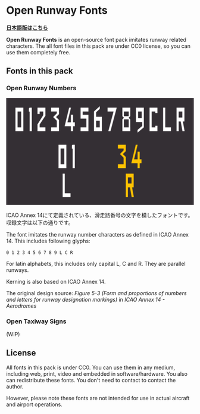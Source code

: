 # Open Runway Fonts

**[日本語版はこちら](./README_JP.md)**

**Open Runway Fonts** is an open-source font pack imitates runway related characters. The all font files in this pack are under CC0 license, so you can use them completely free.

## Fonts in this pack

### Open Runway Numbers

![](./img/open-runway-numbers.png)

ICAO Annex 14にて定義されている、滑走路番号の文字を模したフォントです。収録文字は以下の通りです。

The font imitates the runway number characters as defined in ICAO Annex 14. This includes following glyphs:

```
0 1 2 3 4 5 6 7 8 9 L C R
```

For latin alphabets, this includes only capital L, C and R. They are parallel runways. 

Kerning is also based on ICAO Annex 14.

The original design source: *Figure 5-3 (Form and proportions of numbers and letters for runway designation markings)* in *ICAO Annex 14 - Aerodromes*


### Open Taxiway Signs

(WIP)

## License

All fonts in this pack is under CC0. You can use them in any medium, including web, print, video and embedded in software/hardware. You also can redistribute these fonts. You don't need to contact to contact the author.

However, please note these fonts are not intended for use in actual aircraft and airport operations. 